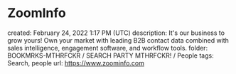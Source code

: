 # ZoomInfo

created: February 24, 2022 1:17 PM (UTC)
description: It's our business to grow yours! Own your market with leading B2B contact data combined with sales intelligence, engagement software, and workflow tools.
folder: BOOKMRKS-MTHRFCKR / SEARCH PARTY MTHRFCKR! / People
tags: Search, people
url: https://www.zoominfo.com